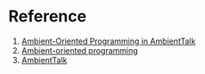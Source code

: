 # Reference

1. [Ambient-Oriented Programming in AmbientTalk](http://citeseerx.ist.psu.edu/viewdoc/download?doi=10.1.1.417.906&rep=rep1&type=pdf)
1. [Ambient-oriented programming](https://dl.acm.org/citation.cfm?id=1094867)
1. [AmbientTalk](https://en.wikipedia.org/wiki/AmbientTalk)
